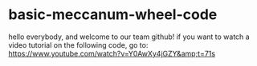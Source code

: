 # basic-meccanum-wheel-code
hello everybody, and welcome to our team github! if you want to watch a video tutorial on the following code, go to: https://www.youtube.com/watch?v=Y0AwXy4jGZY&amp;t=71s
